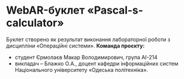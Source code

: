 # WebAR-буклет «Pascal-s-calculator»
Буклет створено як результат виконання лабораторної роботи з дисципліни «Операційні системи».
**Команда проєкту:**
- студент Єрмолаєв Макар Володимирович, група АІ-214 
- викладач – Блажко О.А., доцент кафедри інформаційних систем Національного університету «Одеська політехніка».
